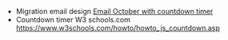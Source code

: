- Migration email design [Email October with countdown timer]([https://jdupre81.github.io/NL-October/](https://jdupre81.github.io/migration_email/))
- Countdown timer W3 schools.com https://www.w3schools.com/howto/howto_js_countdown.asp
